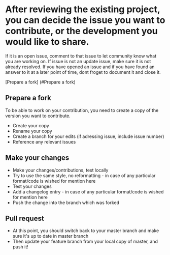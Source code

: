 # After reviewing the existing project, you can decide the issue you want to contribute, or the development you would like to share.

If it is an open issue, comment to that issue to let community know what you are working on.
If issue is not an update issue, make sure it is not already resolved.
If you have opened an issue and if you have found an answer to it at a later point of time, dont froget to document it and close it.

[Prepare a fork] (#Prepare a fork)

## Prepare a fork

To be able to work on your contribution, you need to create a copy of the version you want to contribute.

* Create your copy
* Rename your copy
* Create a branch for your edits (if adressing issue, include issue number)
* Reference any relevant issues

## Make your changes

* Make your changes/contributions, test locally 
* Try to use the same style, no reformatting - in case of any particular format/code is wished for mention here
* Test your changes
* Add a changelog entry - in case of any particular format/code is wished for mention here
* Push the change into the branch which was forked 

## Pull request
* At this point, you should switch back to your master branch and make sure it's up to date in master branch
* Then update your feature branch from your local copy of master, and push it!
